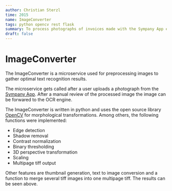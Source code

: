 ```yaml
---
author: Christian Sterzl
time: 2015
name: ImageConverter
tags: python opencv rest flask
summary: To process photographs of invoices made with the Sympany App efficiently, the uploaded photographs had to be converted before sending to the OCR enging. Therefore the microservice "ImageConverter" was developed. 
draft: false
---
```


<carousel> 
  <carousel-item ng-attr-src="/assets/projects/imageconverter/original1.png"></carousel-item>
  <carousel-item ng-attr-src="/assets/projects/imageconverter/result1.png"></carousel-item>
</carousel>

# ImageConverter

The ImageConverter is a microservice used for preprocessing images to gather optimal text recognition results.

The microservice gets called after a user uploads a photograph from the [Sympany App](projects/sympanyapp). After a manual review of the processed image the image can be forwared to the OCR engine.

The ImageConverter is written in python and uses the open source library [OpenCV](http://opencv.org) for morphological transformations. Among others, the following functions were implemented:

* Edge detection
* Shadow removal
* Contrast normalization
* Binary thresholding
* 3D perspective transformation
* Scaling
* Multipage tiff output

Other features are thumbnail generation, text to image conversion and a function to merge several tiff images into one multipage tiff. The results can be seen above.
